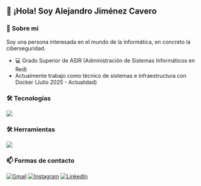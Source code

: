 ## 👋 ¡Hola! Soy Alejandro Jiménez Cavero

### 🚀 Sobre mí
Soy una persona interesada en el mundo de la informática, en concreto la ciberseguridad.

- 💻  Grado Superior de ASIR (Administración de Sistemas Informáticos en Red)
- Actualmente trabajo como técnico de sistemas e infraestructura con Docker (Julio 2025 - Actualidad)

### 🛠️ Tecnologías 
<p>
  <a href="https://skillicons.dev">
    <img src="https://skillicons.dev/icons?i=docker,azure,php,mysql,html,css,javascript,bash" />
  </a>
</p>

### 🛠️ Herramientas
<p>
  <a href="https://skillicons.dev">
    <img src="https://skillicons.dev/icons?i=linux,windows,vscode,notion,vim" />
  </a>
</p>

### 📫 Formas de contacto
[![Gmail](https://img.shields.io/badge/-Gmail-D14836?style=flat&logo=gmail&logoColor=white)](mailto:jimenezcaveroalejandro@gmail.com)
[![Instagram](https://img.shields.io/badge/-Instagram-E4405F?style=flat&logo=instagram&logoColor=white)](https://instagram.com/alejandrocavero)
[![LinkedIn](https://img.shields.io/badge/-LinkedIn-0077B5?style=flat&logo=linkedin&logoColor=white)](https://linkedin.com/in/alejandro-jiménez-65b450252/)

